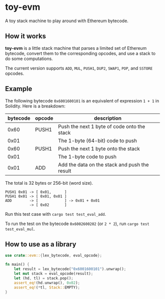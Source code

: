 # toy-evm

A toy stack machine to play around with Ethereum bytecode.

## How it works 

**toy-evm** is a little stack machine that parses a limited set of Ethereum bytecode, convert them to the corresponding opcodes, and use a stack to do some computations.

The current version supports `ADD`, `MUL`, `PUSH1`, `DUP2`, `SWAP1`, `POP`, and `SSTORE` opcodes.

## Example

The following bytecode `0x6001600101` is an equivalent of expression `1 + 1` in Solidity. Here is a breakdown:

| bytecode |  opcode |                  description                  |
|----------|---------|-----------------------------------------------|
|   0x60   |  PUSH1  | Push the next 1 byte of code onto the stack   |
|   0x01   |         | The 1-byte (64-bit) code to push              |
|   0x60   |  PUSH1  | Push the next 1 byte onto the stack           |
|   0x01   |         | The 1-byte code to push                       |
|   0x01   |   ADD   | Add the data on the stack and push the result |

The total is 32 bytes or 256-bit (word size).

```
PUSH1 0x01 -> [ 0x01,      ]
PUSH1 0x01 -> [ 0x01, 0x01 ]
ADD        -> [            ] -> 0x01 + 0x01
           -> [ 0x02       ]
```

Run this test case with `cargo test test_eval_add`.

To run the test on the bytecode `0x6002600202` (or `2 * 2`), run `cargo test test_eval_mul`.

## How to use as a library

```rust
use crate::evm::{lex_bytecode, eval_opcode};

fn main() {
    let result = lex_bytecode("0x6001600101").unwrap();
    let mut stack = eval_opcode(result);
    let (hd, tl) = stack.pop();
    assert_eq!(hd.unwrap(), 0x02);
    assert_eq!(*tl, Stack::EMPTY);
}
```
